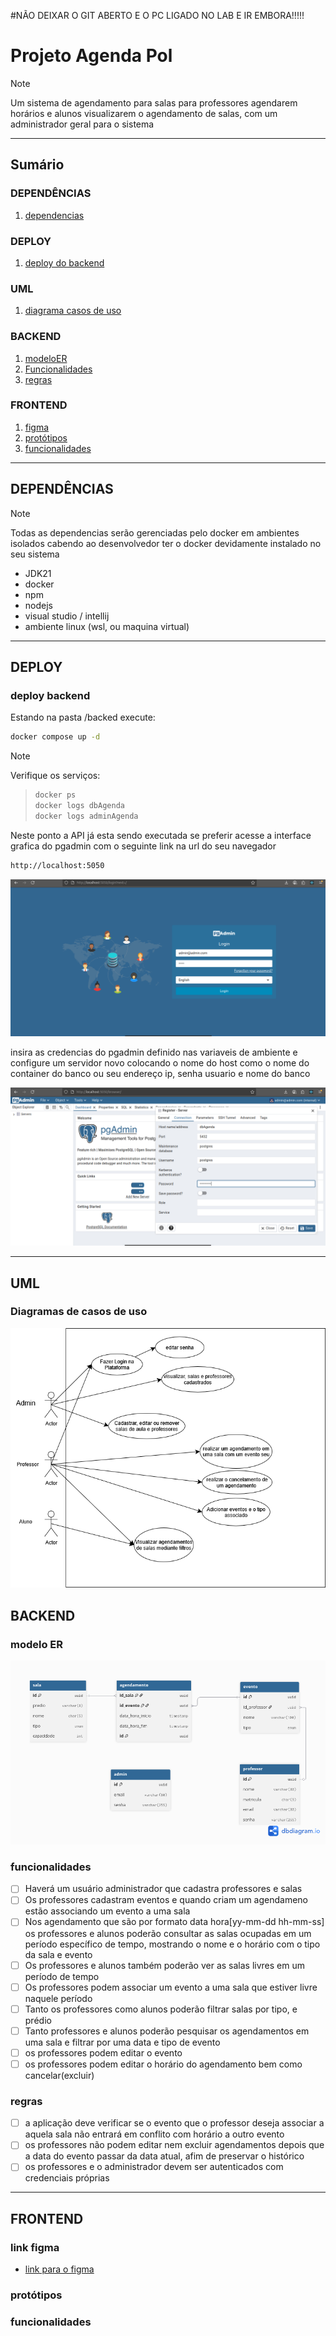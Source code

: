 #NÃO DEIXAR O GIT ABERTO E O PC LIGADO NO LAB E IR EMBORA!!!!!

# Projeto Agenda Pol

> [!NOTE]
> Um sistema de agendamento para salas para professores agendarem horários e alunos visualizarem o agendamento de salas, com um administrador geral para o sistema
___

## Sumário

### **DEPENDÊNCIAS**
   1. [dependencias](#dependencias)

### **DEPLOY**
   1. [deploy do backend](#deploy-backend)

### UML
   1. [diagrama casos de uso](#uml)

### **BACKEND**
   1. [modeloER](#modelo-er)
   2. [Funcionalidades](#funcionalidades)
   3. [regras](#regras)

### **FRONTEND**
   1. [figma](#link-figma)
   2. [protótipos](#protótipos)
   3. [funcionalidades](#funcionalidades)
___

## DEPENDÊNCIAS
> [!NOTE]
> Todas as dependencias serão gerenciadas pelo docker em ambientes isolados cabendo ao desenvolvedor ter o docker devidamente instalado no seu sistema

- JDK21
- docker
- npm
- nodejs
- visual studio / intellij
- ambiente linux (wsl, ou maquina virtual)
___

## DEPLOY

### deploy backend

Estando na pasta /backed execute:

```bash
docker compose up -d
```

>[!NOTE]
>Verifique os serviços:

>```bash
>docker ps
>docker logs dbAgenda
>docker logs adminAgenda
>```

Neste ponto a API já esta sendo executada se preferir acesse a interface grafica do pgadmin
com o seguinte link na url do seu navegador

```bash
http://localhost:5050
```

![interface grafica do pgadmin web](/docs/adminAgenda.png)

insira as credencias do pgadmin definido nas variaveis de ambiente e configure um servidor novo
colocando o nome do host como o nome do container do banco ou seu endereço ip, senha usuario e nome do banco

![interface gráfica do pgadmin web](/docs/adminAgendaServer.png.png)
___

## **UML**
### Diagramas de casos de uso
![diagrama de casos de uso](/docs/CasosDeUso.drawio(1).png)

## **BACKEND**

### modelo ER
![modelo er](/docs/modeloER.png)

### funcionalidades
- [ ] Haverá um usuário administrador que cadastra professores e salas
- [ ] Os professores cadastram eventos e quando criam um agendameno estão associando um evento a uma sala
- [ ] Nos agendamento que são por formato data hora[yy-mm-dd hh-mm-ss] os professores e alunos poderão consultar as salas ocupadas em um período específico de tempo, mostrando o nome e o horário com o tipo da sala e evento 
- [ ] Os professores e alunos também poderão ver as salas livres em um período de tempo
- [ ] Os professores podem associar um evento a uma sala que estiver livre naquele período
- [ ] Tanto os professores como alunos poderão filtrar
salas por tipo, e prédio
- [ ] Tanto professores e alunos poderão pesquisar os agendamentos em uma sala e filtrar por uma data e tipo de evento
- [ ] os professores podem editar o evento
- [ ] os professores podem editar o horário do agendamento bem como cancelar(excluir)

### regras
- [ ] a aplicação deve verificar se o evento que o professor deseja associar a aquela sala
não entrará em conflito com horário a outro evento
- [ ] os professores não podem editar nem excluir agendamentos depois que a data do evento passar da data atual, afim de preservar o histórico
- [ ] os professores e o administrador devem ser autenticados com credenciais próprias
___

## **FRONTEND**

### link figma

- [link para o figma](https://www.figma.com/design/cZoiSPsSOjAio7jQksXsnF/Marca%C3%A7%C3%A3o-de-sala--Eng-De-Software-?node-id=0-1&t=VGR2Ehy1dGJEXv2G-1)

### protótipos

### funcionalidades
